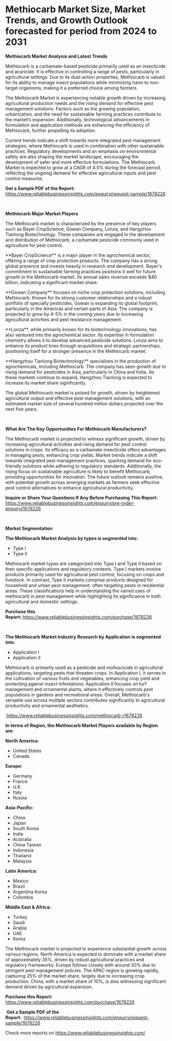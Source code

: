 <p><h1>Methiocarb Market Size, Market Trends, and Growth Outlook forecasted for period from 2024 to 2031</h1></p><p><strong>Methiocarb Market Analysis and Latest Trends</strong></p>
<p><p>Methiocarb is a carbamate-based pesticide primarily used as an insecticide and acaricide. It is effective in controlling a range of pests, particularly in agricultural settings. Due to its dual-action properties, Methiocarb is valued for its ability to manage insect populations while minimizing harm to non-target organisms, making it a preferred choice among farmers.</p><p>The Methiocarb Market is experiencing notable growth driven by increasing agricultural production needs and the rising demand for effective pest management solutions. Factors such as the growing population, urbanization, and the need for sustainable farming practices contribute to the market’s expansion. Additionally, technological advancements in formulation and application methods are enhancing the efficiency of Methiocarb, further propelling its adoption.</p><p>Current trends indicate a shift towards more integrated pest management strategies, where Methiocarb is used in combination with other sustainable practices. Regulatory developments and an emphasis on environmental safety are also shaping the market landscape, encouraging the development of safer and more effective formulations. The Methiocarb Market is expected to grow at a CAGR of 4.5% during the forecast period, reflecting the ongoing demand for effective agricultural inputs and pest control measures.</p></p>
<p><strong>Get a Sample PDF of the Report:&nbsp;</strong> <a href="https://www.reliablebusinessinsights.com/enquiry/request-sample/1678226?utm_campaign=1117&utm_medium=2&utm_source=Github&utm_content=ia&utm_term=28122024&utm_id=methiocarb">https://www.reliablebusinessinsights.com/enquiry/request-sample/1678226</a></p>
<p>&nbsp;</p>
<p><strong>Methiocarb Major Market Players</strong></p>
<p><p>The Methiocarb market is characterized by the presence of key players such as Bayer CropScience, Gowan Company, Lonza, and Hangzhou Tianlong Biotechnology. These companies are engaged in the development and distribution of Methiocarb, a carbamate pesticide commonly used in agriculture for pest control.</p><p>**Bayer CropScience** is a major player in the agrochemical sector, offering a range of crop protection products. The company has a strong global presence and invests heavily in research and development. Bayer's commitment to sustainable farming practices positions it well for future growth in the Methiocarb market. Its annual sales revenue exceeds $40 billion, indicating a significant market share.</p><p>**Gowan Company** focuses on niche crop protection solutions, including Methiocarb. Known for its strong customer relationships and a robust portfolio of specialty pesticides, Gowan is expanding its global footprint, particularly in the Americas and certain parts of Asia. The company is projected to grow by 4-5% in the coming years due to increasing agricultural activities and pest resistance management.</p><p>**Lonza**, while primarily known for its biotechnology innovations, has also ventured into the agrochemical sector. Its expertise in formulation chemistry allows it to develop advanced pesticide solutions. Lonza aims to enhance its product lines through acquisitions and strategic partnerships, positioning itself for a stronger presence in the Methiocarb market.</p><p>**Hangzhou Tianlong Biotechnology** specializes in the production of agrochemicals, including Methiocarb. The company has seen growth due to rising demand for pesticides in Asia, particularly in China and India. As these markets continue to expand, Hangzhou Tianlong is expected to increase its market share significantly.</p><p>The global Methiocarb market is poised for growth, driven by heightened agricultural output and effective pest management solutions, with an estimated market size of several hundred million dollars projected over the next five years.</p></p>
<p>&nbsp;</p>
<p><strong>What Are The Key Opportunities For Methiocarb Manufacturers?</strong></p>
<p><p>The Methiocarb market is projected to witness significant growth, driven by increasing agricultural activities and rising demand for pest control solutions in crops. Its efficacy as a carbamate insecticide offers advantages in managing pests, enhancing crop yields. Market trends indicate a shift towards integrated pest management practices, sparking demand for eco-friendly solutions while adhering to regulatory standards. Additionally, the rising focus on sustainable agriculture is likely to benefit Methiocarb, providing opportunities for innovation. The future outlook remains positive, with potential growth across emerging markets as farmers seek effective pest control alternatives to enhance agricultural productivity.</p></p>
<p><strong>Inquire or Share Your Questions If Any Before Purchasing This Report:</strong> <a href="https://www.reliablebusinessinsights.com/enquiry/pre-order-enquiry/1678226?utm_campaign=1117&utm_medium=2&utm_source=Github&utm_content=ia&utm_term=28122024&utm_id=methiocarb">https://www.reliablebusinessinsights.com/enquiry/pre-order-enquiry/1678226</a></p>
<p>&nbsp;</p>
<p><strong>Market Segmentation</strong></p>
<p><strong>The Methiocarb Market Analysis by types is segmented into:</strong></p>
<p><ul><li>Type I</li><li>Type II</li></ul></p>
<p><p>Methiocarb market types are categorized into Type I and Type II based on their specific applications and regulatory contexts. Type I markets involve products primarily used for agricultural pest control, focusing on crops and livestock. In contrast, Type II markets comprise products designed for household and urban pest management, often targeting pests in residential areas. These classifications help in understanding the varied uses of methiocarb in pest management while highlighting its significance in both agricultural and domestic settings.</p></p>
<p><strong>Purchase this Report:&nbsp;</strong><a href="https://www.reliablebusinessinsights.com/purchase/1678226?utm_campaign=1117&utm_medium=2&utm_source=Github&utm_content=ia&utm_term=28122024&utm_id=methiocarb">https://www.reliablebusinessinsights.com/purchase/1678226</a></p>
<p>&nbsp;</p>
<p><strong>The Methiocarb Market Industry Research by Application is segmented into:</strong></p>
<p><ul><li>Application I</li><li>Application II</li></ul></p>
<p><p>Methiocarb is primarily used as a pesticide and molluscicide in agricultural applications, targeting pests that threaten crops. In Application I, it serves in the cultivation of various fruits and vegetables, enhancing crop yield and protecting against insect infestations. Application II focuses on turf management and ornamental plants, where it effectively controls pest populations in gardens and recreational areas. Overall, Methiocarb's versatile use across multiple sectors contributes significantly to agricultural productivity and ornamental aesthetics.</p></p>
<p><a href="https://www.reliablebusinessinsights.com/methiocarb-r1678226?utm_campaign=1117&utm_medium=2&utm_source=Github&utm_content=ia&utm_term=28122024&utm_id=methiocarb">&nbsp;https://www.reliablebusinessinsights.com/methiocarb-r1678226</a></p>
<p><strong>In terms of Region, the Methiocarb Market Players available by Region are:</strong></p>
<p>
    <p> <strong> North America: </strong>
        <ul>
            <li>United States</li>
            <li>Canada</li>
        </ul>
        </p> 
    <p> <strong> Europe: </strong>
        <ul>
            <li>Germany</li>
            <li>France</li>
            <li>U.K.</li>
            <li>Italy</li>
            <li>Russia</li>
        </ul>
        </p> 
    <p> <strong> Asia-Pacific: </strong>
        <ul>
            <li>China</li>
            <li>Japan</li>
            <li>South Korea</li>
            <li>India</li>
            <li>Australia</li>
            <li>China Taiwan</li>
            <li>Indonesia</li>
            <li>Thailand</li>
            <li>Malaysia</li>
        </ul>
        </p> 
    <p> <strong> Latin America: </strong>
        <ul>
            <li>Mexico</li>
            <li>Brazil</li>
            <li>Argentina Korea</li>
            <li>Colombia</li>
        </ul>
        </p> 
    <p> <strong> Middle East & Africa: </strong>
        <ul>
            <li>Turkey</li>
            <li>Saudi</li>
            <li>Arabia</li>
            <li>UAE</li>
            <li>Korea</li>
        </ul>
    </p>
    </p>
<p><p>The Methiocarb market is projected to experience substantial growth across various regions. North America is expected to dominate with a market share of approximately 35%, driven by robust agricultural practices and regulatory frameworks. Europe follows closely with around 30% due to stringent pest management policies. The APAC region is growing rapidly, capturing 25% of the market share, largely due to increasing crop production. China, with a market share of 10%, is also witnessing significant demand driven by agricultural expansion.</p></p>
<p><strong>Purchase this Report: </strong><a href="https://www.reliablebusinessinsights.com/purchase/1678226?utm_campaign=1117&utm_medium=2&utm_source=Github&utm_content=ia&utm_term=28122024&utm_id=methiocarb">https://www.reliablebusinessinsights.com/purchase/1678226</a></p>
<p>&nbsp;<strong>Get a Sample PDF of the Report:&nbsp;&nbsp;</strong><a href="https://www.reliablebusinessinsights.com/enquiry/request-sample/1678226?utm_campaign=1117&utm_medium=2&utm_source=Github&utm_content=ia&utm_term=28122024&utm_id=methiocarb">https://www.reliablebusinessinsights.com/enquiry/request-sample/1678226</a></p>
<p><strong></strong></p>
<p>Check more reports on <a href="https://www.reliablebusinessinsights.com/?utm_campaign=1117&utm_medium=2&utm_source=Github&utm_content=ia&utm_term=28122024&utm_id=methiocarb">https://www.reliablebusinessinsights.com/</a></p>